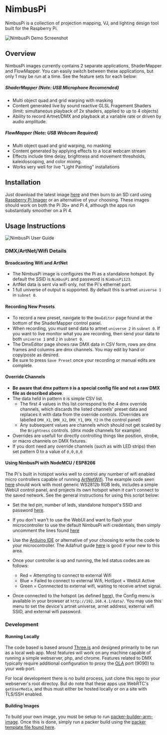# NimbusPi

NimbusPi is a collection of projection mapping, VJ, and lighting design tool built for the Raspberry Pi. 

![NimbusPi Demo Screenshot](http://www.nimbuslaboratory.com/NimbusPi_Demo_Screenshot.png) 

## Overview
NimbusPi images currently contains 2 separate applications, ShaderMapper and FlowMapper. You can easily switch between these applications, but only 1 may be run at a time. See the feature sets for each below:

##### ShaderMapper (Note: USB Microphone Recomended)
- Multi object quad and grid warping with masking
- Content generated live by sound reactive GLSL Fragement Shaders (limit: simultaneous playback of 2x shaders, applied to up to 4 objects)
- Ability to record Artnet/DMX and playback at a variable rate or driven by audio amplitude.

##### FlowMapper (Note: USB Webcam Required)
- Multi object quad and grid warping, no masking
- Content generated by applying effects to a local webcam stream
- Effects include time delay, brightness and movement thresholds, kaleidoscoping, and color mixing.
- Works very well for live "Light Painting" installations

## Installation

Just download the latest image [here](http://www.nimbuslaboratory.com/NimbusPi.img) and then burn to an SD card using [Raspberry Pi Imager](https://www.raspberrypi.org/downloads/) or an alternative of your choosing. These images should work on both the Pi 3b+ and Pi 4, although the apps run substantially smoother on a Pi 4.

## Usage Instructions

![NimbusPi User Guide](http://www.nimbuslaboratory.com/NimbusPi%20User%20Guide_v2.jpg) 

### DMX/ArtNet/Wifi Details

#### Broadcasting Wifi and ArtNet
* The NimbusPi image is configures the Pi as a standalone hotspot. By default the SSID is `NimbusPi` and password is `NimbusPi123`. 
* ArtNet data is sent via wifi only, not the Pi's ethernet port. 
* 1 full universe of output is supported. By default this is artnet `universe 1` in `subnet 0`. 

#### Recording New Presets
* To record a new preset, navigate to the `DmxEditor` page found at the bottom of the ShaderMapper control panel.
* When recording, you must send data to artnet `universe 2` in `subnet 0`. If you want to live monitor what you are recording, then send your data to both `universe 1` and `2` in `subnet 0`. 
* The DmxEditor page shows raw DMX data in CSV form, rows are dmx frames and columns are dmx channels. You may edit by hand or copy/poste as desired. 
* Be sure to press `Save Preset` once your recording or manual edits are complete.

#### Override Channels
* **Be aware that dmx pattern `0` is a special config file and not a raw DMX file as described above**.
* The data held in pattern `0` is simple CSV list.
    * The first 4 values in this list correspond to the 4 dmx override channels, which discards the listed channels' preset data and replaces it with data from the override controls. (Overrides are labelled `DMX_X1`, `DMX_X2`, `DMX_Y1`, `DMX_Y2` in the control panel)
    * Any subsequent values are channels which should not get scaled by the `Brightness` controls. (dmx mode channels for example) 
* Overrides are usefull for directly controlling things like position, strobe, or macro channels on DMX fixtures.
* If you dont need any override channels (such as with LED strips) then set pattern 0 to a value of `0,0,0,0`

#### Using NimbusPi with NodeMCU / ESP8266 
The Pi's built in hotspot works well to control any number of wifi enabled micro controllers capable of running [ArtNetWifi](https://github.com/rstephan/ArtnetWifi). The example code seen [here](https://github.com/mshortMob/NimbusPi/blob/master/esp8266_Firmware/Arnet_Pixel_Controler_Indiviual_Addressable/featherwing_arnet_w_webUI_for_strips.ino) should work with most generic WS2812b RGB leds, includes a simple WebUI control panel, and projects its own hotspot when it can't connect to the saved network. See the general instructions for using this script below:

- Set the led pin, number of leds, standalone hotspot's SSID and password [here](https://github.com/mshortMob/NimbusPi/blob/master/esp8266_Firmware/Arnet_Pixel_Controler_Indiviual_Addressable/featherwing_arnet_w_webUI_for_strips.ino#L7-L11).

- If you don't wan't to use the WebUI and want to flash your microcontroller to use the default NimbusPi wifi credentials, then simply uncomment the lines found [here](https://github.com/mshortMob/NimbusPi/blob/master/esp8266_Firmware/Arnet_Pixel_Controler_Indiviual_Addressable/featherwing_arnet_w_webUI_for_strips.ino#L65-L66)

- Use the [Arduino IDE](https://www.arduino.cc/en/main/software) or alternative of your choosing to write the code to your microcontroller. The Adafruit guide [here](https://learn.adafruit.com/adafruit-feather) is good if your new to this area.

- Once your controller is up and running, the led status codes are as follows:
    - Red = Attempting to connect to external Wifi
    - Blue = Failed to connect to external Wifi, HotSpot + WebUI Active
    - Green = Connnected to external wifi, waiting to receive artnet signal.

- Once connected to the hotspot (as defined [here](https://github.com/mshortMob/NimbusPi/blob/master/esp8266_Firmware/Arnet_Pixel_Controler_Indiviual_Addressable/featherwing_arnet_w_webUI_for_strips.ino#L10-L11)), the Config menu is available in your browser at `http://192.168.4.1/data/`. You may use this menu to set the device's artnet universe, arnet address, external wifi SSID, and external wifi password.


### Development

#### Running Locally

The code based is based around [Three.js](https://threejs.org/) and designed primarily to be run as a local web app. Most features will work on any machine capable of running a simple webserver, php, and chrome. Features related to DMX typically require additional configuration to proxy the [OLA](https://www.openlighting.org/ola/tutorials/ola-on-raspberry-pi/) port (9090) to your web port.

For local development there is no build process, just clone this repo to your webserver's root directoy. But do note that these apps use WebRTC's `getUserMedia`, and thus must either be hosted locally or on a site with TLS/SSH enabled.

#### Building Images

To build your own image, you must be setup to run [packer-builder-arm-image](https://github.com/solo-io/packer-builder-arm-image). Once this is done, simply run a packer build using the [packer template file found here](https://github.com/mshortMob/NimbusPi/blob/master/packer/build.json).

